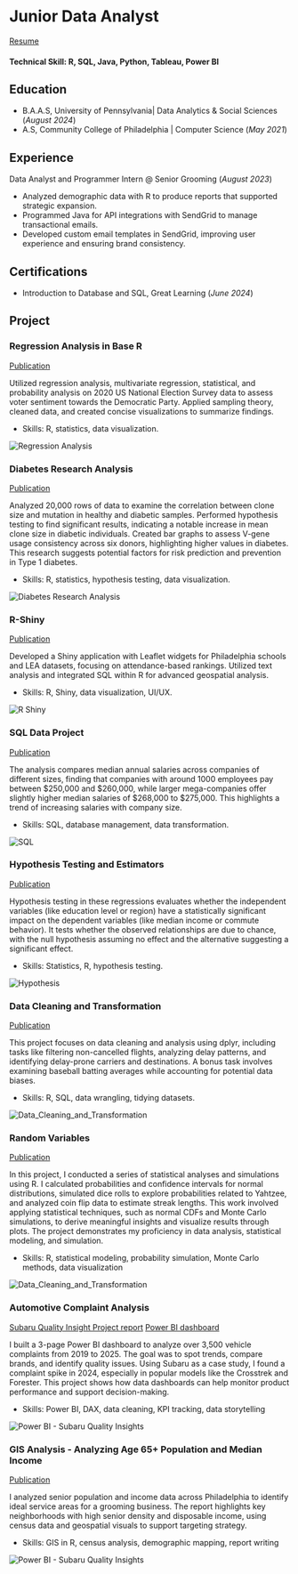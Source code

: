 # Junior Data Analyst
[Resume](https://github.com/naokoi0408/Portfolio/blob/main/assets/Naoko%20Ishibashi%20Resume%20Data%20Analyst.pdf)
#### Technical Skill: R, SQL, Java, Python, Tableau, Power BI 

## Education
- B.A.A.S, University of Pennsylvania| Data Analytics & Social Sciences (_August 2024_)
- A.S, Community College of Philadelphia | Computer Science (_May 2021_)

## Experience
Data Analyst and Programmer Intern @ Senior Grooming (_August 2023_)

- Analyzed demographic data with R to produce reports that supported strategic expansion.
- Programmed Java for API integrations with SendGrid to manage transactional emails.
- Developed custom email templates in SendGrid, improving user experience and ensuring brand consistency.

## Certifications
- Introduction to Database and SQL, Great Learning (_June 2024_)
  
## Project
### Regression Analysis in Base R     
[Publication](https://github.com/naokoi0408/Final.Data310/blob/main/Regression%20Analysis%20/Regression_Analysis%20.pdf)

Utilized regression analysis, multivariate regression, statistical, and probability analysis on 2020 US National Election Survey data to assess voter sentiment towards the Democratic Party. Applied sampling theory, cleaned data, and created concise visualizations to summarize findings.
- Skills: R, statistics, data visualization.

![Regression Analysis](/assets/Difference_in_Mean.png)


### Diabetes Research Analysis
[Publication](https://github.com/naokoi0408/Portfolio/blob/main/assets/Data_Analysis_Project_Final.ver%20(1).pdf)

Analyzed 20,000 rows of data to examine the correlation between clone size and mutation in healthy and diabetic samples. Performed hypothesis testing to find significant results, indicating a notable increase in mean clone size in diabetic individuals. Created bar graphs to assess V-gene usage consistency across six donors, highlighting higher values in diabetes. This research suggests potential factors for risk prediction and prevention in Type 1 diabetes.
- Skills: R, statistics, hypothesis testing, data visualization.

![Diabetes Research Analysis](assets/Diabetes%20Research%20Analysis.png)


### R-Shiny
[Publication](https://github.com/naokoi0408/School_Rank_App/blob/main/School_Rank_App/School_Rank_App_Description.pdf)

Developed a Shiny application with Leaflet widgets for Philadelphia schools and LEA datasets, focusing on attendance-based rankings. Utilized text analysis and integrated SQL within R for advanced geospatial analysis.
- Skills: R, Shiny, data visualization, UI/UX.

![R Shiny](/assets/Regression_Table.png)


### SQL Data Project
[Publication](https://github.com/naokoi0408/SQL/blob/main/SQL/SQL.RStudio.pdf)

The analysis compares median annual salaries across companies of different sizes, finding that companies with around 1000 employees pay between $250,000 and $260,000, while larger mega-companies offer slightly higher median salaries of $268,000 to $275,000. This highlights a trend of increasing salaries with company size.
- Skills: SQL, database management, data transformation.

![SQL](/assets/SQL.png)


### Hypothesis Testing and Estimators
[Publication](https://github.com/naokoi0408/HypothesisTesting/blob/main/Hypothesis_Testing/HypothesisTesting.pdf)

Hypothesis testing in these regressions evaluates whether the independent variables (like education level or region) have a statistically significant impact on the dependent variables (like median income or commute behavior). It tests whether the observed relationships are due to chance, with the null hypothesis assuming no effect and the alternative suggesting a significant effect.
- Skills: Statistics, R, hypothesis testing.

![Hypothesis](assets/Hypothesis_Testing_N_Estimators.png)

### Data Cleaning and Transformation
[Publication](https://github.com/naokoi0408/Cleaning_And_Transforming_Data/blob/main/Cleaning_And_Transforming_Data/Cleaning_Data.pdf)

This project focuses on data cleaning and analysis using dplyr, including tasks like filtering non-cancelled flights, analyzing delay patterns, and identifying delay-prone carriers and destinations. A bonus task involves examining baseball batting averages while accounting for potential data biases.
- Skills: R, SQL, data wrangling, tidying datasets.

![Data_Cleaning_and_Transformation](assets/Data_Transformation.png)

### Random Variables
[Publication](https://github.com/naokoi0408/RandomVariables/blob/main/RandomVariables.file/RandomVariables..pdf)

In this project, I conducted a series of statistical analyses and simulations using R. I calculated probabilities and confidence intervals for normal distributions, simulated dice rolls to explore probabilities related to Yahtzee, and analyzed coin flip data to estimate streak lengths. This work involved applying statistical techniques, such as normal CDFs and Monte Carlo simulations, to derive meaningful insights and visualize results through plots. The project demonstrates my proficiency in data analysis, statistical modeling, and simulation.
- Skills: R, statistical modeling, probability simulation, Monte Carlo methods, data visualization

![Data_Cleaning_and_Transformation](https://github.com/naokoi0408/Portfolio/blob/main/assets/RandomVariables.png)

### Automotive Complaint Analysis 
[Subaru Quality Insight Project report](https://github.com/naokoi0408/Portfolio/blob/main/assets/Subaru_Quality_Insight_Project.pdf)
[Power BI dashboard](https://github.com/naokoi0408/Portfolio/blob/main/assets/Subaru%20Quality%20Insights%20Dashboard%20%202019%20Present%20%20Data%20Source%20NHTSA%20Customer%20Complaints%20copy%202.pdf)

I built a 3-page Power BI dashboard to analyze over 3,500 vehicle complaints from 2019 to 2025. The goal was to spot trends, compare brands, and identify quality issues. Using Subaru as a case study, I found a complaint spike in 2024, especially in popular models like the Crosstrek and Forester. This project shows how data dashboards can help monitor product performance and support decision-making.
- Skills: Power BI, DAX, data cleaning, KPI tracking, data storytelling

![Power BI - Subaru Quality Insights](https://github.com/naokoi0408/Portfolio/blob/main/assets/Power%20BI%20-%20Subaru%20Quality%20Insights%202.png)


### GIS Analysis - Analyzing Age 65+ Population and Median Income
[Publication](https://github.com/naokoi0408/Portfolio/blob/main/assets/GIS_Analysis_Senior_Area_Philadelphia.pdf)

I analyzed senior population and income data across Philadelphia to identify ideal service areas for a grooming business. The report highlights key neighborhoods with high senior density and disposable income, using census data and geospatial visuals to support targeting strategy.
- Skills: GIS in R, census analysis, demographic mapping, report writing

![Power BI - Subaru Quality Insights](https://github.com/naokoi0408/Portfolio/blob/main/assets/%20Age%2065%2B%20Population.png)







